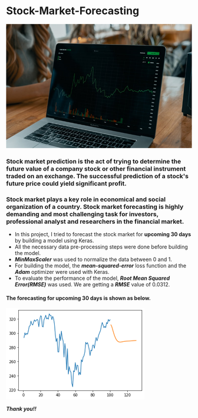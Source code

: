 # Stock-Market-Forecasting

![](stock.jpg)

<h3> Stock market prediction is the act of trying to determine the future value of a company stock or other financial instrument traded on an exchange. The successful prediction of a stock's future price could yield significant profit. </h3> 
<h3> Stock market plays a key role in economical and social organization of a country. Stock market forecasting is highly demanding and most challenging task for investors, professional analyst and researchers in the financial market. </h3>

* In this project, I tried to forecast the stock market for **upcoming 30 days** by building a model using Keras.
* All the necessary data pre-processing steps were done before building the model.
* **_MinMaxScaler_** was used to normalize the data between 0 and 1.
* For building the model, the **_mean-squared-error_** loss function and the **_Adam_** optimizer were used with Keras.
* To evaluate the performance of the model, **_Root Mean Squared Error(RMSE)_** was used. We are getting a **_RMSE_** value of 0.0312.

 <h4> The forecasting for upcoming 30 days is shown as below. </h4>
 
 ![](stock_prices.png)


_**Thank you!!**_

